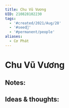 ```yaml
---
title: Chu Vũ Vương
UID: 210828102230
tags:
  - '#created/2021/Aug/28'
  - '#seed🥜'
  - '#permanent/people'
aliases:
  - Cơ Phát
---
```

# Chu Vũ Vương

## Notes:


## Ideas & thoughts:
